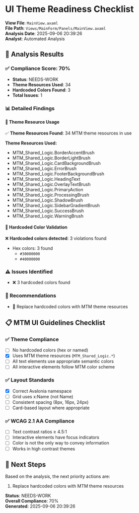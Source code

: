 # UI Theme Readiness Checklist

**View File**: `MainView.axaml`  
**File Path**: `Views/MainForm/Panels/MainView.axaml`  
**Analysis Date**: 2025-09-06 20:39:26  
**Analyst**: Automated Analysis  

## 🎯 Analysis Results

### ✅ Compliance Score: 70%
- **Status**: NEEDS-WORK
- **Theme Resources Used**: 34
- **Hardcoded Colors Found**: 3
- **Total Issues**: 1

### 📊 Detailed Findings

#### 🎨 Theme Resource Usage
✅ **Theme Resources Found**: 34 MTM theme resources in use

**Theme Resources Used:**
- MTM_Shared_Logic.BorderAccentBrush
- MTM_Shared_Logic.BorderLightBrush
- MTM_Shared_Logic.CardBackgroundBrush
- MTM_Shared_Logic.ErrorBrush
- MTM_Shared_Logic.FooterBackgroundBrush
- MTM_Shared_Logic.HeadingText
- MTM_Shared_Logic.OverlayTextBrush
- MTM_Shared_Logic.PrimaryAction
- MTM_Shared_Logic.ProcessingBrush
- MTM_Shared_Logic.ShadowBrush
- MTM_Shared_Logic.SidebarGradientBrush
- MTM_Shared_Logic.SuccessBrush
- MTM_Shared_Logic.WarningBrush

#### 🚫 Hardcoded Color Validation
❌ **Hardcoded colors detected**: 3 violations found
- Hex colors: 3 found
  - `#30000000`
  - `#40000000`

### ⚠️ Issues Identified
- ❌ 3 hardcoded colors found

### 🔧 Recommendations
- 🔧 Replace hardcoded colors with MTM theme resources

## 📋 MTM UI Guidelines Checklist

### ✅ Theme Compliance
- [ ] No hardcoded colors (hex or named)
- [x] Uses MTM theme resources (`MTM_Shared_Logic.*`)
- [ ] All text elements use appropriate semantic colors
- [ ] All interactive elements follow MTM color scheme

### ✅ Layout Standards  
- [x] Correct Avalonia namespace
- [ ] Grid uses x:Name (not Name)
- [ ] Consistent spacing (8px, 16px, 24px)
- [ ] Card-based layout where appropriate

### ✅ WCAG 2.1 AA Compliance
- [ ] Text contrast ratios ≥ 4.5:1
- [ ] Interactive elements have focus indicators  
- [ ] Color is not the only way to convey information
- [ ] Works in high contrast themes

## 🎯 Next Steps

Based on the analysis, the next priority actions are:

1. Replace hardcoded colors with MTM theme resources

**Status**: NEEDS-WORK  
**Overall Compliance**: 70%  
**Generated**: 2025-09-06 20:39:26
